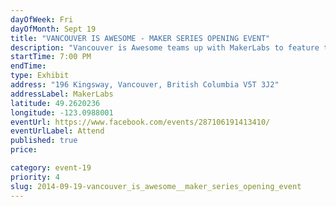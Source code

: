 ```yaml
---
dayOfWeek: Fri
dayOfMonth: Sept 19
title: "VANCOUVER IS AWESOME - MAKER SERIES OPENING EVENT"
description: "Vancouver is Awesome teams up with MakerLabs to feature the design processes of several emerging local designers.A Pop Up Affair Presents: Peep Show. Join us for this exciting social event, get a first look at the exhibit and meet Vancouver's emerging designers."
startTime: 7:00 PM
endTime: 
type: Exhibit
address: "196 Kingsway, Vancouver, British Columbia V5T 3J2"
addressLabel: MakerLabs
latitude: 49.2620236
longitude: -123.0988001
eventUrl: https://www.facebook.com/events/287106191413410/
eventUrlLabel: Attend
published: true
price: 

category: event-19
priority: 4
slug: 2014-09-19-vancouver_is_awesome__maker_series_opening_event
---
```


